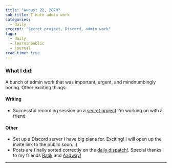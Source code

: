 ```yaml
---
title: "August 22, 2020"
sub_title: I hate admin work
categories:
  - daily
excerpt: "Secret project, Discord, admin work"
tags:
  - daily
  - learninpublic
  - journal
read_time: true
---
```


### What I did:

A bunch of admin work that was important, urgent, and mindnumbingly boring. Other exciting things:

#### Writing
- Successful recording session on a [secret project](frndshiptime.com) I'm working on with a friend 

#### Other
- Set up a Discord server I have big plans for. Exciting! I will open up the invite link to the public soon. :)
- Posts are finally sorted correctly on the [daily dispatch!](/daily-dispatch). Special thanks to my friends [Ratik](http://ratiksharma.com) and [Aadway!](http://instagram.com/aadway)

---
